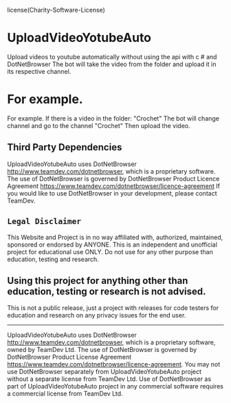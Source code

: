license(Charity-Software-License)

# UploadVideoYotubeAuto
Upload videos to youtube automatically without using the api with c # and DotNetBrowser
The bot will take the video from the folder and upload it in its respective channel.

# For example.
For example.
If there is a video in the folder: "Crochet"
The bot will change channel and go to the channel "Crochet"
Then upload the video.



## Third Party Dependencies

UploadVideoYotubeAuto uses DotNetBrowser http://www.teamdev.com/dotnetbrowser, which is a proprietary software. The use of DotNetBrowser is governed by DotNetBrowser Product Licence Agreement https://www.teamdev.com/dotnetbrowser/licence-agreement If you would like to use DotNetBrowser in your development, please contact TeamDev.



## `Legal Disclaimer`

This Website and Project is in no way affiliated with, authorized, maintained, sponsored or endorsed by ANYONE. This is an independent and unofficial project for educational use ONLY. Do not use for any other purpose than education, testing and research.

<h2>Using this project for anything other than education, testing or research is not advised.</h2>

This is not a public release, just a project with releases for code testers for education and research on any privacy issues for the end user.

<hr/>

UploadVideoYotubeAuto uses DotNetBrowser http://www.teamdev.com/dotnetbrowser, which is a proprietary software, owned by TeamDev Ltd.
The use of DotNetBrowser is governed by DotNetBrowser Product License Agreement https://www.teamdev.com/dotnetbrowser/licence-agreement.
You may not use DotNetBrowser separately from UploadVideoYotubeAuto project without a separate license from TeamDev Ltd.
Use of DotNetBrowser as part of UploadVideoYotubeAuto project in any commercial software requires a commercial license from TeamDev Ltd.

